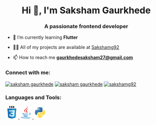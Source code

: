 <h1 align="center">Hi 👋, I'm Saksham Gaurkhede</h1>
<h3 align="center">A passionate frontend developer</h3>

- 🌱 I’m currently learning **Flutter**

- 👨‍💻 All of my projects are available at [Sakshamg92](Sakshamg92)

- 📫 How to reach me **gaurkhedesaksham27@gmail.com**

<h3 align="left">Connect with me:</h3>
<p align="left">
<a href="https://x.com/sakshamg92?t=c4A5vFdNOSbnDK-g3iALIw&s=09" target="blank"><img align="center" src="https://raw.githubusercontent.com/rahuldkjain/github-profile-readme-generator/master/src/images/icons/Social/twitter.svg" alt="saksham gaurkhede" height="30" width="40" /></a>
<a href="https://www.linkedin.com/in/sakshamgaurkhede?utm_source=share&utm_campaign=share_via&utm_content=profile&utm_medium=android_app" target="blank"><img align="center" src="https://raw.githubusercontent.com/rahuldkjain/github-profile-readme-generator/master/src/images/icons/Social/linked-in-alt.svg" alt="saksham gaurkhede" height="30" width="40" /></a>
<a href="https://instagram.com/sakshamg92" target="blank"><img align="center" src="https://raw.githubusercontent.com/rahuldkjain/github-profile-readme-generator/master/src/images/icons/Social/instagram.svg" alt="sakshamg92" height="30" width="40" /></a>
</p>

<h3 align="left">Languages and Tools:</h3>
<p align="left"> <a href="https://www.w3schools.com/css/" target="_blank" rel="noreferrer"> <img src="https://raw.githubusercontent.com/devicons/devicon/master/icons/css3/css3-original-wordmark.svg" alt="css3" width="40" height="40"/> </a>  <a href="https://www.java.com" target="_blank" rel="noreferrer"> <img src="https://raw.githubusercontent.com/devicons/devicon/master/icons/java/java-original.svg" alt="java" width="40" height="40"/> </a> <a href="https://www.python.org" target="_blank" rel="noreferrer"> <img src="https://raw.githubusercontent.com/devicons/devicon/master/icons/python/python-original.svg" alt="python" width="40" height="40"/> </a> </p>


<!---
sakshamg92/sakshamg92 is a ✨ special ✨ repository because its `README.md` (this file) appears on your GitHub profile.
You can click the Preview link to take a look at your changes.
--->
